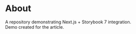 # About

A repository demonstrating Next.js + Storybook 7 integration. <br>
Demo created for the article.
